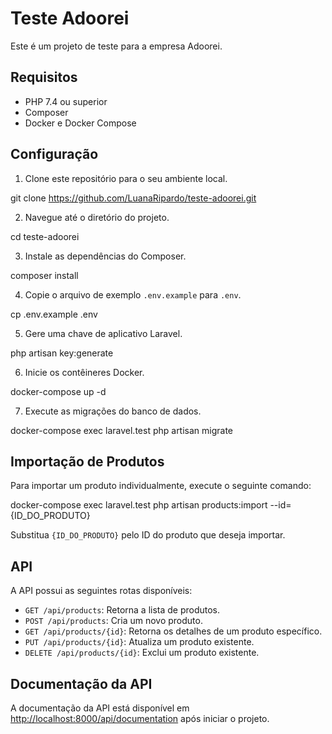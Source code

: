 # Teste Adoorei

Este é um projeto de teste para a empresa Adoorei.

## Requisitos

- PHP 7.4 ou superior
- Composer
- Docker e Docker Compose

## Configuração

1. Clone este repositório para o seu ambiente local.

git clone https://github.com/LuanaRipardo/teste-adoorei.git


2. Navegue até o diretório do projeto.

cd teste-adoorei


3. Instale as dependências do Composer.

composer install


4. Copie o arquivo de exemplo `.env.example` para `.env`.

cp .env.example .env


5. Gere uma chave de aplicativo Laravel.

php artisan key:generate


6. Inicie os contêineres Docker.

docker-compose up -d


7. Execute as migrações do banco de dados.


docker-compose exec laravel.test php artisan migrate


## Importação de Produtos

Para importar um produto individualmente, execute o seguinte comando:

docker-compose exec laravel.test php artisan products:import --id={ID_DO_PRODUTO}

Substitua `{ID_DO_PRODUTO}` pelo ID do produto que deseja importar.

## API

A API possui as seguintes rotas disponíveis:

- `GET /api/products`: Retorna a lista de produtos.
- `POST /api/products`: Cria um novo produto.
- `GET /api/products/{id}`: Retorna os detalhes de um produto específico.
- `PUT /api/products/{id}`: Atualiza um produto existente.
- `DELETE /api/products/{id}`: Exclui um produto existente.

## Documentação da API

A documentação da API está disponível em [http://localhost:8000/api/documentation](http://localhost:8000/api/documentation) após iniciar o projeto.
